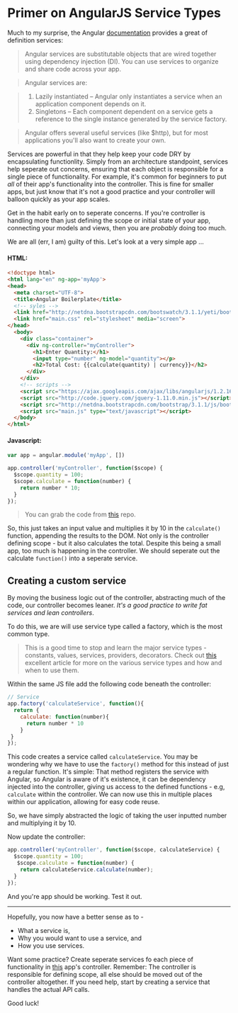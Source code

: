 # Primer on AngularJS Service Types

Much to my surprise, the Angular [documentation](https://docs.angularjs.org/guide/services) provides a great of definition services: 

> Angular services are substitutable objects that are wired together using dependency injection (DI). You can use services to organize and share code across your app.

> Angular services are:

> 1. Lazily instantiated – Angular only instantiates a service when an application component depends on it.
> 1. Singletons – Each component dependent on a service gets a reference to the single instance generated by the service factory.

> Angular offers several useful services (like $http), but for most applications you'll also want to create your own.

Services are powerful in that they help keep your code DRY by encapsulating functionlity. Simply from an architecture standpoint, services help seperate out concerns, ensuring that each object is responsible for a single piece of functionality. For example, it's common for beginners to put *all* of their app's functionality into the controller. This is fine for smaller apps, but just know that it's not a good practice and your controller will balloon quickly as your app scales. 

Get in the habit early on to seperate concerns. If you're controller is handling more than just defining the scope or initial state of your app, connecting your models and views, then you are *probably* doing too much.

We are all (err, I am) guilty of this. Let's look at a very simple app ...

#### HTML:

```html
<!doctype html>
<html lang="en" ng-app='myApp'>
<head>
  <meta charset="UTF-8">
  <title>Angular Boilerplate</title>
  <!-- syles -->
  <link href="http://netdna.bootstrapcdn.com/bootswatch/3.1.1/yeti/bootstrap.min.css" rel="stylesheet" media="screen">
  <link href="main.css" rel="stylesheet" media="screen">
</head>
  <body>
    <div class="container">
      <div ng-controller="myController">
        <h1>Enter Quantity:</h1>
        <input type="number" ng-model="quantity"></p>
        <h2>Total Cost: {{calculate(quantity) | currency}}</h2>
      </div>
    </div>
    <!-- scripts -->
    <script src="https://ajax.googleapis.com/ajax/libs/angularjs/1.2.16/angular.min.js" type="text/javascript"></script>
    <script src="http://code.jquery.com/jquery-1.11.0.min.js"></script>
    <script src="http://netdna.bootstrapcdn.com/bootstrap/3.1.1/js/bootstrap.min.js"></script>
    <script src="main.js" type="text/javascript"></script>
  </body>
</html>
```

#### Javascript:

```javascript
var app = angular.module('myApp', [])

app.controller('myController', function($scope) {
  $scope.quantity = 100;
  $scope.calculate = function(number) {
    return number * 10;
  }
});
```

> You can grab the code from [this](https://github.com/mjhea0/thinkful-mentor/tree/master/angular/services) repo.

So, this just takes an input value and multiplies it by 10 in the `calculate()` function, appending the results to the DOM. Not only is the controller defining scope - but it also calculates the total. Despite this being a small app, too much is happening in the controller. We should seperate out the calculate `function()` into a seperate service.

## Creating a custom service

By moving the business logic out of the controller, abstracting much of the code, our controller becomes leaner. *It's a good practice to write fat services and lean controllers*.

To do this, we are will use service type called a factory, which is the most common type.

> This is a good time to stop and learn the major service types - constants, values, services, providers, decorators. Check out [this](http://angular-tips.com/blog/2013/08/understanding-service-types/) excellent article for more on the various service types and how and when to use them. 

Within the same JS file add the following code beneath the controller:

```javascript
// Service 
app.factory('calculateService', function(){
  return {
    calculate: function(number){
      return number * 10
    }  
 }               
});
```

This code creates a service called `calculateService`. You may be wondering why we have to use the `factory()` method for this instead of just a regular function. It's simple: That method registers the service with Angular, so Angular is aware of it's existence, it can be dependency injected into the controller, giving us access to the defined functions - e.g, `calculate` within the controller. We can now use this in multiple places within our application, allowing for easy code reuse. 

So, we have simply abstracted the logic of taking the user inputted number and multiplying it by 10. 

Now update the controller:

```javascript
app.controller('myController', function($scope, calculateService) {
  $scope.quantity = 100;
   $scope.calculate = function(number) {                      
    return calculateService.calculate(number);
  }
});
```

And you're app should be working. Test it out.

<hr>

Hopefully, you now have a better sense as to - 

- What a service is,
- Why you would want to use a service, and
- How you use services.

Want some practice? Create seperate services fo each piece of functionality in [this](https://github.com/mjhea0/thinkful-mentor/tree/master/angular/waitstaff-flask) app's controller. Remember: The controller is responsible for defining scope, all else should be moved out of the controller altogether. If you need help, start by creating a service that handles the actual API calls.

Good luck!